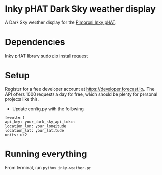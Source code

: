 # Inky pHAT Dark Sky weather display

A Dark Sky weather display for the [Pimoroni Inky pHAT](https://learn.pimoroni.com/tutorial/sandyj/getting-started-with-inky-phat).

# Dependencies
[Inky pHAT library](https://learn.pimoroni.com/tutorial/sandyj/getting-started-with-inky-phat)
sudo pip install request

# Setup
Register for a free developer account at https://developer.forecast.io/.  The API offers 1000 requests a day for free, which should be plenty for personal projects like this.
- Update config.py with the following

```
[weather]
api_key: your_dark_sky_api_token
location_lon: your_longitude
location_lat: your_latitude
units: uk2
  ```

# Running everything
From terminal, run `python inky-weather.py`
